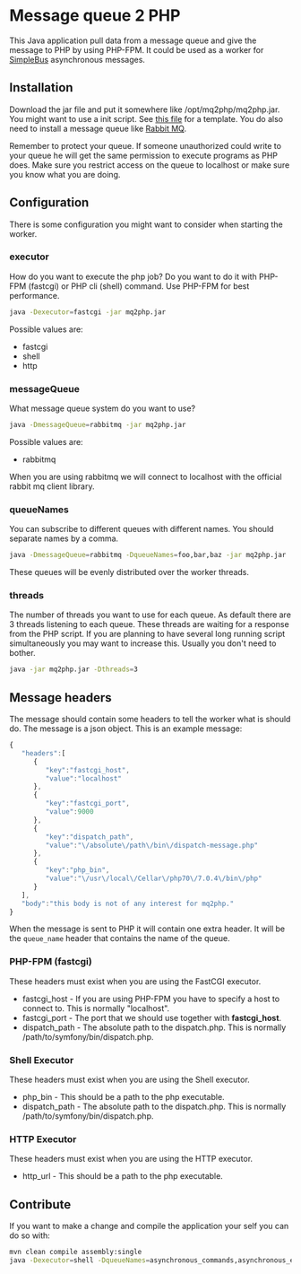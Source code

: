 # Message queue 2 PHP

This Java application pull data from a message queue and give the message to PHP by using PHP-FPM. It could be used as a worker for [SimpleBus](https://github.com/SimpleBus) asynchronous messages.

## Installation

Download the jar file and put it somewhere like /opt/mq2php/mq2php.jar. You might
want to use a init script. See [this file][initFile] for a template. You do also need to install a message queue like [Rabbit MQ](http://www.rabbitmq.com/).

Remember to protect your queue. If someone unauthorized could write to your queue he will get the same permission to execute
programs as PHP does. Make sure you restrict access on the queue to localhost or make sure you know what you are doing.

## Configuration

There is some configuration you might want to consider when starting the worker.

### executor

How do you want to execute the php job? Do you want to do it with PHP-FPM (fastcgi) or PHP cli (shell) command. Use PHP-FPM for best performance.

```bash 
java -Dexecutor=fastcgi -jar mq2php.jar
```

Possible values are:

 * fastcgi
 * shell
 * http

### messageQueue

What message queue system do you want to use?

```bash 
java -DmessageQueue=rabbitmq -jar mq2php.jar
```

Possible values are:

 * rabbitmq

When you are using rabbitmq we will connect to localhost with the official rabbit mq client library.

### queueNames

You can subscribe to different queues with different names. You should separate names by a comma.

```bash
java -DmessageQueue=rabbitmq -DqueueNames=foo,bar,baz -jar mq2php.jar
```

These queues will be evenly distributed over the worker threads.

### threads

The number of threads you want to use for each queue. As default there are 3 threads listening to each queue. These
threads are waiting for a response from the PHP script. If you are planning to have several long running script
simultaneously you may want to increase this. Usually you don't need to bother.

```bash 
java -jar mq2php.jar -Dthreads=3
```

## Message headers

The message should contain some headers to tell the worker what is should do. The message is a json object. This is an example message:

```js
{
   "headers":[
      {
         "key":"fastcgi_host",
         "value":"localhost"
      },
      {
         "key":"fastcgi_port",
         "value":9000
      },
      {
         "key":"dispatch_path",
         "value":"\/absolute\/path\/bin\/dispatch-message.php"
      },
      {
         "key":"php_bin",
         "value":"\/usr\/local\/Cellar\/php70\/7.0.4\/bin\/php"
      }
   ],
   "body":"this body is not of any interest for mq2php."
}
```

When the message is sent to PHP it will contain one extra header. It will be the `queue_name` header that contains the
name of the queue.


### PHP-FPM (fastcgi)

These headers must exist when you are using the FastCGI executor.

* fastcgi_host - If you are using PHP-FPM you have to specify a host to connect to. This is normally "localhost".
* fastcgi_port - The port that we should use together with **fastcgi_host**.
* dispatch_path - The absolute path to the dispatch.php. This is normally /path/to/symfony/bin/dispatch.php.


### Shell Executor

These headers must exist when you are using the Shell executor.

* php_bin - This should be a path to the php executable.
* dispatch_path - The absolute path to the dispatch.php. This is normally /path/to/symfony/bin/dispatch.php.


### HTTP Executor

These headers must exist when you are using the HTTP executor.

* http_url - This should be a path to the php executable.


## Contribute

If you want to make a change and compile the application your self you can do so with:

```bash
mvn clean compile assembly:single
java -Dexecutor=shell -DqueueNames=asynchronous_commands,asynchronous_events -jar target/mq2php-0.4.0-SNAPSHOT-jar-with-dependencies.jar
```

[initFile]: https://github.com/Happyr/mq2php/blob/master/mq2php.init-file

